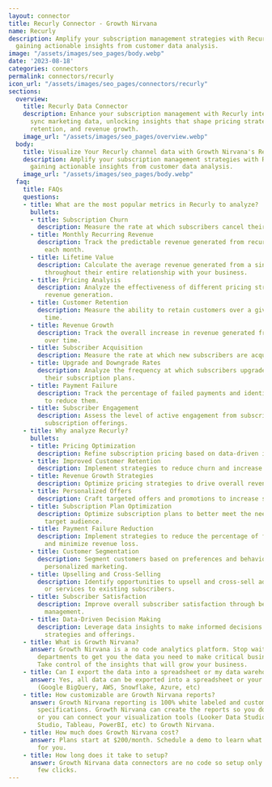 ```yaml
---
layout: connector
title: Recurly Connector - Growth Nirvana
name: Recurly
description: Amplify your subscription management strategies with Recurly integration,
  gaining actionable insights from customer data analysis.
image: "/assets/images/seo_pages/body.webp"
date: '2023-08-18'
categories: connectors
permalink: connectors/recurly
icon_url: "/assets/images/seo_pages/connectors/recurly"
sections:
  overview:
    title: Recurly Data Connector
    description: Enhance your subscription management with Recurly integration. Seamlessly
      sync marketing data, unlocking insights that shape pricing strategies, customer
      retention, and revenue growth.
    image_url: "/assets/images/seo_pages/overview.webp"
  body:
    title: Visualize Your Recurly channel data with Growth Nirvana's Recurly Connector
    description: Amplify your subscription management strategies with Recurly integration,
      gaining actionable insights from customer data analysis.
    image_url: "/assets/images/seo_pages/body.webp"
  faq:
    title: FAQs
    questions:
    - title: What are the most popular metrics in Recurly to analyze?
      bullets:
      - title: Subscription Churn
        description: Measure the rate at which subscribers cancel their subscriptions.
      - title: Monthly Recurring Revenue
        description: Track the predictable revenue generated from recurring subscriptions
          each month.
      - title: Lifetime Value
        description: Calculate the average revenue generated from a single customer
          throughout their entire relationship with your business.
      - title: Pricing Analysis
        description: Analyze the effectiveness of different pricing strategies on
          revenue generation.
      - title: Customer Retention
        description: Measure the ability to retain customers over a given period of
          time.
      - title: Revenue Growth
        description: Track the overall increase in revenue generated from subscriptions
          over time.
      - title: Subscriber Acquisition
        description: Measure the rate at which new subscribers are acquired.
      - title: Upgrade and Downgrade Rates
        description: Analyze the frequency at which subscribers upgrade or downgrade
          their subscription plans.
      - title: Payment Failure
        description: Track the percentage of failed payments and identify strategies
          to reduce them.
      - title: Subscriber Engagement
        description: Assess the level of active engagement from subscribers with your
          subscription offerings.
    - title: Why analyze Recurly?
      bullets:
      - title: Pricing Optimization
        description: Refine subscription pricing based on data-driven insights.
      - title: Improved Customer Retention
        description: Implement strategies to reduce churn and increase customer loyalty.
      - title: Revenue Growth Strategies
        description: Optimize pricing strategies to drive overall revenue growth.
      - title: Personalized Offers
        description: Craft targeted offers and promotions to increase subscriber engagement.
      - title: Subscription Plan Optimization
        description: Optimize subscription plans to better meet the needs of your
          target audience.
      - title: Payment Failure Reduction
        description: Implement strategies to reduce the percentage of failed payments
          and minimize revenue loss.
      - title: Customer Segmentation
        description: Segment customers based on preferences and behavior for more
          personalized marketing.
      - title: Upselling and Cross-Selling
        description: Identify opportunities to upsell and cross-sell additional products
          or services to existing subscribers.
      - title: Subscriber Satisfaction
        description: Improve overall subscriber satisfaction through better subscription
          management.
      - title: Data-Driven Decision Making
        description: Leverage data insights to make informed decisions about subscription
          strategies and offerings.
    - title: What is Growth Nirvana?
      answer: Growth Nirvana is a no code analytics platform. Stop waiting for other
        departments to get you the data you need to make critical business decisions.
        Take control of the insights that will grow your business.
    - title: Can I export the data into a spreadsheet or my data warehouse?
      answer: Yes, all data can be exported into a spreadsheet or your data warehouse
        (Google BigQuery, AWS, Snowflake, Azure, etc)
    - title: How customizable are Growth Nirvana reports?
      answer: Growth Nirvana reporting is 100% white labeled and customized to your
        specifications. Growth Nirvana can create the reports so you don’t have to
        or you can connect your visualization tools (Looker Data Studio/Google Data
        Studio, Tableau, PowerBI, etc) to Growth Nirvana.
    - title: How much does Growth Nirvana cost?
      answer: Plans start at $200/month. Schedule a demo to learn what plan is best
        for you.
    - title: How long does it take to setup?
      answer: Growth Nirvana data connectors are no code so setup only requires a
        few clicks.
---
```

